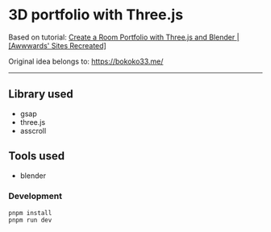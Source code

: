 # 3D portfolio with Three.js

Based on tutorial: [Create a Room Portfolio with Three.js and Blender | [Awwwards' Sites Recreated]](https://www.youtube.com/watch?v=rxTb9ys834w)

Original idea belongs to: https://bokoko33.me/

------

## Library used

- gsap
- three.js
- asscroll

## Tools used

- blender

### Development
```
pnpm install
pnpm run dev
```